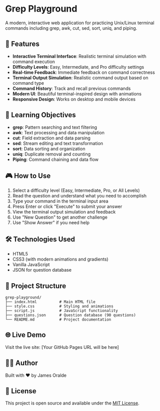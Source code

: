# Grep Playground

A modern, interactive web application for practicing Unix/Linux terminal commands including grep, awk, cut, sed, sort, uniq, and piping.

## 🚀 Features

- **Interactive Terminal Interface**: Realistic terminal simulation with command execution
- **Difficulty Levels**: Easy, Intermediate, and Pro difficulty settings
- **Real-time Feedback**: Immediate feedback on command correctness
- **Terminal Output Simulation**: Realistic command output based on command type
- **Command History**: Track and recall previous commands
- **Modern UI**: Beautiful terminal-inspired design with animations
- **Responsive Design**: Works on desktop and mobile devices

## 🎯 Learning Objectives

- **grep**: Pattern searching and text filtering
- **awk**: Text processing and data manipulation
- **cut**: Field extraction and data parsing
- **sed**: Stream editing and text transformation
- **sort**: Data sorting and organization
- **uniq**: Duplicate removal and counting
- **Piping**: Command chaining and data flow

## 🎮 How to Use

1. Select a difficulty level (Easy, Intermediate, Pro, or All Levels)
2. Read the question and understand what you need to accomplish
3. Type your command in the terminal input area
4. Press Enter or click "Execute" to submit your answer
5. View the terminal output simulation and feedback
6. Use "New Question" to get another challenge
7. Use "Show Answer" if you need help

## 🛠️ Technologies Used

- HTML5
- CSS3 (with modern animations and gradients)
- Vanilla JavaScript
- JSON for question database

## 📁 Project Structure

```
grep-playground/
├── index.html          # Main HTML file
├── style.css           # Styling and animations
├── script.js           # JavaScript functionality
├── questions.json      # Question database (90 questions)
└── README.md           # Project documentation
```

## 🌐 Live Demo

Visit the live site: [Your GitHub Pages URL will be here]

## 👨‍💻 Author

Built with ❤️ by James Oralde

## 📝 License

This project is open source and available under the [MIT License](LICENSE). 